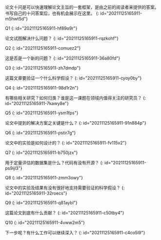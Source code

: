 论文十问是可以快速理解论文主旨的一套框架，是由之前的阅读者来提供的答案。书写自己的十问答案后，也有机会展示在这里。
{: id="20211125165911-m5hwt5d"}

Q1
{: id="20211125165911-hf89o9r"}

论文试图解决什么问题？
{: id="20211125165911-rqzkohf"}

Q2
{: id="20211125165911-comuez2"}

这是否是一个新的问题？
{: id="20211125165911-36a80fd"}

Q3
{: id="20211125165911-zh7dmdp"}

这篇文章要验证一个什么科学假设？
{: id="20211125165911-cyoy0by"}

Q4
{: id="20211125165911-98d1r2n"}

有哪些相关研究？如何归类？谁是这一课题在领域内值得关注的研究员？
{: id="20211125165911-7kawy8e"}

Q5
{: id="20211125165911-ysm1fps"}

论文中提到的解决方案之关键是什么？
{: id="20211125165911-91n884p"}

Q6
{: id="20211125165911-pstir7g"}

论文中的实验是如何设计的？
{: id="20211125165911-fv115v2"}

Q7
{: id="20211125165911-b750jzx"}

用于定量评估的数据集是什么？代码有没有开源？
{: id="20211125165911-ps9ijl3"}

Q8
{: id="20211125165911-zmm3owy"}

论文中的实验及结果有没有很好地支持需要验证的科学假设？
{: id="20211125165911-32roecs"}

Q9
{: id="20211125165911-q81aybl"}

这篇论文到底有什么贡献？
{: id="20211125165911-c50tby4"}

Q10
{: id="20211125165911-4vww2m5"}

下一步呢？有什么工作可以继续深入？
{: id="20211125165911-c4co5l9"}
